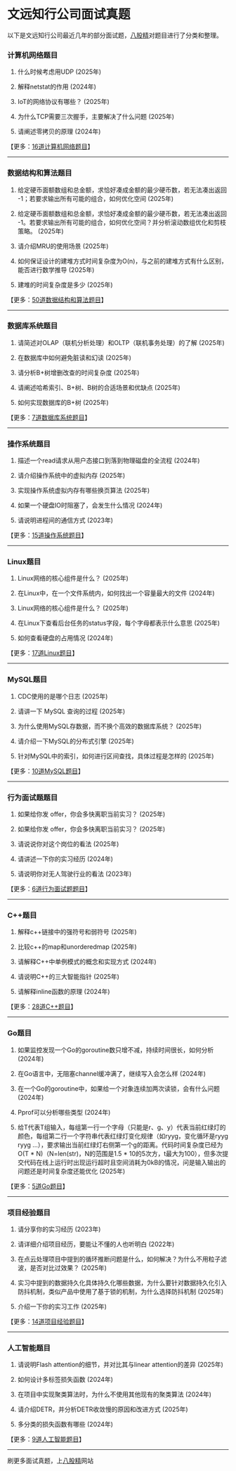 # 文远知行公司面试真题

以下是文远知行公司最近几年的部分面试题，[八股精](https://www.bagujing.com)对题目进行了分类和整理。

### 计算机网络题目

1. 什么时候考虑用UDP (2025年) 

2. 解释netstat的作用 (2024年) 

3. IoT的网络协议有哪些？ (2025年) 

4. 为什么TCP需要三次握手，主要解决了什么问题 (2025年) 

5. 请阐述零拷贝的原理 (2024年) 

【更多：[16道计算机网络题目](https://www.bagujing.com/companies)】


---

### 数据结构和算法题目

1. 给定硬币面额数组和总金额，求恰好凑成金额的最少硬币数，若无法凑出返回 -1；若要求输出所有可能的组合，如何优化空间 (2025年) 

2. 给定硬币面额数组和总金额，求恰好凑成金额的最少硬币数，若无法凑出返回 -1。若要求输出所有可能的组合，如何优化空间？并分析滚动数组优化和剪枝策略。 (2025年) 

3. 请介绍MRU的使用场景 (2025年) 

4. 如何保证设计的建堆方式时间复杂度为O(n)，与之前的建堆方式有什么区别，能否进行数学推导 (2025年) 

5. 建堆的时间复杂度是多少 (2025年) 

【更多：[50道数据结构和算法题目](https://www.bagujing.com/companies)】


---

### 数据库系统题目

1. 请简述对OLAP（联机分析处理）和OLTP（联机事务处理）的了解 (2025年) 

2. 在数据库中如何避免脏读和幻读 (2025年) 

3. 请分析B+树增删改查的时间复杂度 (2025年) 

4. 请阐述哈希索引、B+树、B树的合适场景和优缺点 (2025年) 

5. 如何实现数据库的B+树 (2025年) 

【更多：[7道数据库系统题目](https://www.bagujing.com/companies)】


---

### 操作系统题目

1. 描述一个read请求从用户态接口到落到物理磁盘的全流程 (2024年) 

2. 请介绍操作系统中的虚拟内存 (2025年) 

3. 实现操作系统虚拟内存有哪些换页算法 (2025年) 

4. 如果一个硬盘IO时阻塞了，会发生什么情况 (2024年) 

5. 请说明进程间的通信方式 (2023年) 

【更多：[15道操作系统题目](https://www.bagujing.com/companies)】


---

### Linux题目

1. Linux网络的核心组件是什么？ (2025年) 

2. 在Linux中，在一个文件系统内，如何找出一个容量最大的文件 (2024年) 

3. Linux网络的核心组件是什么？ (2025年) 

4. 在Linux下查看后台任务的status字段，每个字母都表示什么意思 (2025年) 

5. 如何查看硬盘的占用情况 (2024年) 

【更多：[17道Linux题目](https://www.bagujing.com/companies)】


---

### MySQL题目

1. CDC使用的是哪个日志 (2025年) 

2. 请讲一下 MySQL 查询的过程 (2025年) 

3. 为什么使用MySQL存数据，而不换个高效的数据库系统？ (2025年) 

4. 请介绍一下MySQL的分布式引擎 (2025年) 

5. 针对MySQL中的索引，如何进行区间查找，具体过程是怎样的 (2025年) 

【更多：[10道MySQL题目](https://www.bagujing.com/companies)】


---

### 行为面试题题目

1. 如果给你发 offer，你会多快离职当前实习？ (2025年) 

2. 如果给你发 offer，你会多快离职当前实习？ (2025年) 

3. 请说说你对这个岗位的看法 (2025年) 

4. 请讲述一下你的实习经历 (2024年) 

5. 请说明你对无人驾驶行业的看法 (2023年) 

【更多：[6道行为面试题题目](https://www.bagujing.com/companies)】


---

### C++题目

1. 解释c++链接中的强符号和弱符号 (2025年) 

2. 比较c++的map和unorderedmap (2025年) 

3. 请解释C++中单例模式的概念和实现方式 (2024年) 

4. 请说明C++的三大智能指针 (2025年) 

5. 请解释inline函数的原理 (2024年) 

【更多：[28道C++题目](https://www.bagujing.com/companies)】


---

### Go题目

1. 如果监控发现一个Go的goroutine数只增不减，持续时间很长，如何分析 (2024年) 

2. 在Go语言中，无阻塞channel缓冲满了，继续写入会怎么样 (2024年) 

3. 在一个Go的goroutine中，如果给一个对象连续加两次读锁，会有什么问题 (2024年) 

4. Pprof可以分析哪些类型 (2024年) 

5. 给T代表T组输入，每组第一行一个字母（只能是r、g、y）代表当前红绿灯的颜色，每组第二行一个字符串代表红绿灯变化规律（如ryyg，变化循环是ryyg ryyg ...），要求输出当前红绿灯右侧第一个g的距离。代码时间复杂度已经为O(T * N)（N=len(str)，N的范围是1.5 * 10的5次方，t最大为100），但多次提交代码在线上运行时出现运行超时且空间消耗为0kB的情况，问是输入输出的问题还是时间复杂度还能优化 (2025年) 

【更多：[5道Go题目](https://www.bagujing.com/companies)】


---

### 项目经验题目

1. 请分享你的实习经历 (2023年) 

2. 请详细介绍项目经历，要能让不懂的人也听明白 (2022年) 

3. 在点云处理项目中提到的循环推断问题是什么，如何解决？为什么不用粒子滤波，是否对比过效果？ (2025年) 

4. 实习中提到的数据持久化具体持久化哪些数据，为什么要针对数据持久化引入防抖机制，类似产品中使用了基于锁的机制，为什么选择防抖机制 (2025年) 

5. 介绍一下你的实习工作 (2025年) 

【更多：[14道项目经验题目](https://www.bagujing.com/companies)】


---

### 人工智能题目

1. 请说明Flash attention的细节，并对比其与linear attention的差异 (2025年) 

2. 如何设计多标签损失函数 (2024年) 

3. 在项目中实现聚类算法时，为什么不使用其他现有的聚类算法 (2024年) 

4. 请介绍DETR，并分析DETR收敛慢的原因和改进方式 (2025年) 

5. 多分类的损失函数有哪些 (2024年) 

【更多：[9道人工智能题目](https://www.bagujing.com/companies)】


---

刷更多面试真题，上[八股精](https://www.bagujing.com)网站